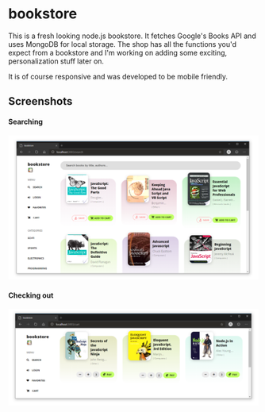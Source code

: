 # bookstore

This is a fresh looking node.js bookstore. It fetches Google's Books API and uses MongoDB for local storage. The shop has all the functions you'd expect from a bookstore and I'm working on adding some exciting, personalization stuff later on. 

It is of course responsive and was developed to be mobile friendly.

## Screenshots

#### Searching
![](/screenshots/search.png)

#### Checking out
![](/screenshots/checkout.png)
